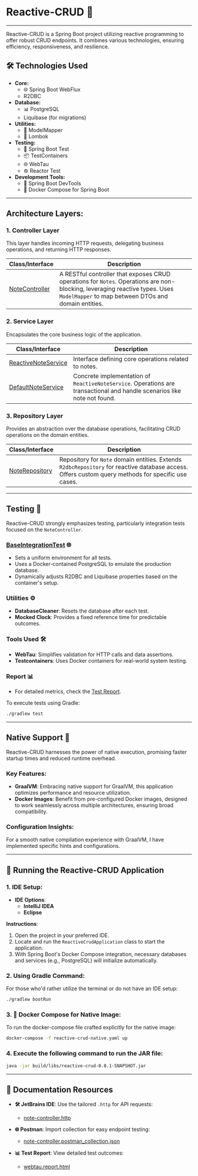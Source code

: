 # Reactive-CRUD 🚀

---

Reactive-CRUD is a Spring Boot project utilizing reactive programming to offer robust CRUD endpoints. It combines
various technologies, ensuring efficiency, responsiveness, and resilience.

## 🛠 **Technologies Used**

- **Core:**
  - 🌐 Spring Boot WebFlux
  - R2DBC
- **Database:**
  - 📊 PostgreSQL
  - Liquibase (for migrations)
- **Utilities:**
  - 🔄 ModelMapper
  - 💼 Lombok
- **Testing:**
  - 🧪 Spring Boot Test
  - 📦 TestContainers
  - 🌐 WebTau
  - ⚙️ Reactor Test
- **Development Tools:**
  - 🧰 Spring Boot DevTools
  - 🐳 Docker Compose for Spring Boot

---

## Architecture Layers:

### 1. Controller Layer

This layer handles incoming HTTP requests, delegating business operations, and returning HTTP responses.

| Class/Interface                                                                             | Description                                                                                                                                                                        |
|---------------------------------------------------------------------------------------------|------------------------------------------------------------------------------------------------------------------------------------------------------------------------------------|
| [NoteController](src/main/java/dev/janwodniak/reactivecrud/controlller/NoteController.java) | A RESTful controller that exposes CRUD operations for `Notes`. Operations are non-blocking, leveraging reactive types. Uses `ModelMapper` to map between DTOs and domain entities. |

### 2. Service Layer

Encapsulates the core business logic of the application.

| Class/Interface                                                                                                | Description                                                                                                              |
|----------------------------------------------------------------------------------------------------------------|--------------------------------------------------------------------------------------------------------------------------|
| [ReactiveNoteService](src/main/java/dev/janwodniak/reactivecrud/service/ReactiveNoteService.java)              | Interface defining core operations related to notes.                                                                     |
| [DefaultNoteService](src/main/java/dev/janwodniak/reactivecrud/service/implementation/DefaultNoteService.java) | Concrete implementation of `ReactiveNoteService`. Operations are transactional and handle scenarios like note not found. |

### 3. Repository Layer

Provides an abstraction over the database operations, facilitating CRUD operations on the domain entities.

| Class/Interface                                                                            | Description                                                                                                                                        |
|--------------------------------------------------------------------------------------------|----------------------------------------------------------------------------------------------------------------------------------------------------|
| [NoteRepository](src/main/java/dev/janwodniak/reactivecrud/repository/NoteRepository.java) | Repository for `Note` domain entities. Extends `R2dbcRepository` for reactive database access. Offers custom query methods for specific use cases. |

---

## Testing 🧪

Reactive-CRUD strongly emphasizes testing, particularly integration tests focused on the `NoteController`.

### [BaseIntegrationTest](src/test/java/dev/janwodniak/reactivecrud/controlller/BaseIntegrationTest.java) 🌐

- Sets a uniform environment for all tests.
- Uses a Docker-contained PostgreSQL to emulate the production database.
- Dynamically adjusts R2DBC and Liquibase properties based on the container's setup.

### Utilities ⚙️

- **DatabaseCleaner**: Resets the database after each test.
- **Mocked Clock**: Provides a fixed reference time for predictable outcomes.

### Tools Used 🛠

- **WebTau**: Simplifies validation for HTTP calls and data assertions.
- **Testcontainers**: Uses Docker containers for real-world system testing.

### Report 📊

- For detailed metrics, check the [Test Report](docs/webtau.report.html).

To execute tests using Gradle:

```bash
./gradlew test
```

---

## Native Support 🚀

Reactive-CRUD harnesses the power of native execution, promising faster startup times and reduced runtime overhead.

### Key Features:

- **GraalVM**: Embracing native support for GraalVM, this application optimizes performance and resource utilization.
- **Docker Images**: Benefit from pre-configured Docker images, designed to work seamlessly across multiple
  architectures, ensuring broad compatibility.

### Configuration Insights:

For a smooth native compilation experience with GraalVM, I have implemented specific hints and configurations.

---

## 🚀 Running the Reactive-CRUD Application

### **1. IDE Setup**:

- **IDE Options**:
  - **IntelliJ IDEA**
  - **Eclipse**

**Instructions**:

1. Open the project in your preferred IDE.
2. Locate and run the `ReactiveCrudApplication` class to start the application.
3. With Spring Boot's Docker Compose integration, necessary databases and services (e.g., PostgreSQL) will initialize
   automatically.

### **2. Using Gradle Command**:

For those who'd rather utilize the terminal or do not have an IDE setup:

```bash
./gradlew bootRun
```

### **3. 🐳 Docker Compose for Native Image:**

To run the docker-compose file crafted explicitly for the native image:

```bash
docker-compose -f reactive-crud-native.yaml up
```

### **4. Execute the following command to run the JAR file:**

```bash
java -jar build/libs/reactive-crud-0.0.1-SNAPSHOT.jar
```

---

## 📄 Documentation Resources

- **🛠 JetBrains IDE**: Use the tailored `.http` for API requests:
  - [note-controller.http](docs/note-controller.http)

- **🌐 Postman**: Import collection for easy endpoint testing:
  - [note-controller.postman_collection.json](docs/note-controller.postman_collection.json)

- **📊 Test Report**: View detailed test outcomes:
  - [webtau.report.html](docs/webtau.report.html)
